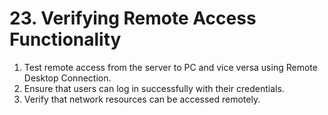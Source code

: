 # 23. Verifying Remote Access Functionality

1. Test remote access from the server to PC and vice versa using Remote Desktop Connection.
2. Ensure that users can log in successfully with their credentials.
3. Verify that network resources can be accessed remotely.